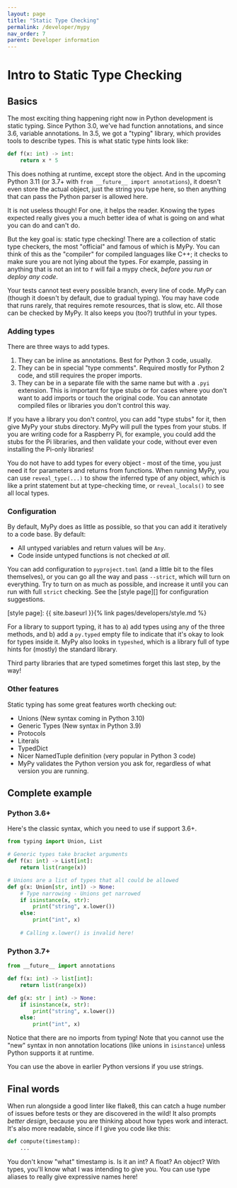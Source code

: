 ```yaml
---
layout: page
title: "Static Type Checking"
permalink: /developer/mypy
nav_order: 7
parent: Developer information
---
```


# Intro to Static Type Checking


## Basics

The most exciting thing happening right now in Python development is static
typing. Since Python 3.0, we've had function annotations, and since 3.6,
variable annotations. In 3.5, we got a "typing" library, which provides tools
to describe types. This is what static type hints look like:

```python
def f(x: int) -> int:
    return x * 5
```

This does nothing at runtime, except store the object. And in the upcoming
Python 3.11 (or 3.7+ with `from __future__ import annotations`), it doesn't
even store the actual object, just the string you type here, so then anything
that can pass the Python parser is allowed here.

It is not useless though! For one, it helps the reader. Knowing the types
expected really gives you a much better idea of what is going on and what you
can do and can't do.

But the key goal is: static type checking! There are a collection of static
type checkers, the most "official" and famous of which is MyPy. You can think
of this as the "compiler" for compiled languages like C++; it checks to make
sure you are not lying about the types. For example, passing in anything that
is not an int to `f` will fail a mypy check, _before you run or deploy any code_.

Your tests cannot test every possible branch, every line of code. MyPy can
(though it doesn't by default, due to gradual typing). You may have code that
runs rarely, that requires remote resources, that is slow, etc. All those can
be checked by MyPy. It also keeps you (too?) truthful in your types.

### Adding types

There are three ways to add types.

1. They can be inline as annotations. Best for Python 3 code, usually.
2. They can be in special "type comments". Required mostly for Python 2 code,
   and still requires the proper imports.
3. They can be in a separate file with the same name but with a `.pyi`
   extension. This is important for type stubs or for cases where you don't
   want to add imports or touch the original code. You can annotate compiled
   files or libraries you don't control this way.

If you have a library you don't control, you can add "type stubs" for it, then
give MyPy your stubs directory. MyPy will pull the types from your stubs. If
you are writing code for a Raspberry Pi, for example, you could add the stubs
for the Pi libraries, and then validate your code, without ever even installing
the Pi-only libraries!

You do not have to add types for every object - most of the time, you just need
it for parameters and returns from functions. When running MyPy, you can use
`reveal_type(...)` to show the inferred type of any object, which is like a
print statement but at type-checking time, or `reveal_locals()` to see all
local types.


### Configuration

By default, MyPy does as little as possible, so that you can add it iteratively
to a code base. By default:
    
* All untyped variables and return values will be `Any`.
* Code inside untyped functions is not checked _at all_.

You can add configuration to `pyproject.toml` (and a little bit to the files
themselves), or you can go all the way and pass `--strict`, which will turn on
everything. Try to turn on as much as possible, and increase it until you can
run with full `strict` checking. See the [style page][] for configuration
suggestions.

[style page]: {{ site.baseurl }}{% link pages/developers/style.md %}

For a library to support typing, it has to a) add types using any of the three
methods, and b) add a `py.typed` empty file to indicate that it's okay to look
for types inside it. MyPy also looks in `typeshed`, which is a library full of
type hints for (mostly) the standard library.

Third party libraries that are typed sometimes forget this last step, by the
way!

### Other features

Static typing has some great features worth checking out:

* Unions (New syntax coming in Python 3.10)
* Generic Types (New syntax in Python 3.9)
* Protocols
* Literals
* TypedDict
* Nicer NamedTuple definition (very popular in Python 3 code)
* MyPy validates the Python version you ask for, regardless of what version you
  are running.


## Complete example

### Python 3.6+

Here's the classic syntax, which you need to use if support 3.6+.

```python
from typing import Union, List

# Generic types take bracket arguments
def f(x: int) -> List[int]:
    return list(range(x))

# Unions are a list of types that all could be allowed
def g(x: Union[str, int]) -> None:
    # Type narrowing - Unions get narrowed
    if isinstance(x, str):
        print("string", x.lower())
    else:
        print("int", x)
    
    # Calling x.lower() is invalid here!
```



### Python 3.7+

```python
from __future__ import annotations

def f(x: int) -> list[int]:
    return list(range(x))

def g(x: str | int) -> None:
    if isinstance(x, str):
        print("string", x.lower())
    else:
        print("int", x)
```

Notice that there are no imports from typing! Note that you cannot use the
"new" syntax in non annotation locations (like unions in `isinstance`) unless
Python supports it at runtime.

You can use the above in earlier Python versions if you use strings.

## Final words

When run alongside a good linter like flake8, this can catch a huge number of
issues before tests or they are discovered in the wild! It also prompts _better
design_, because you are thinking about how types work and interact. It's also
more readable, since if I give you code like this:

```python
def compute(timestamp):
    ...
```

You don't know "what" timestamp is. Is it an int? A float? An object? With
types, you'll know what I was intending to give you. You can use type aliases
to really give expressive names here!
